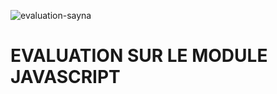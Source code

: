 ![evaluation-sayna](https://user-images.githubusercontent.com/98206200/166867830-64e9c4a6-1771-4c76-b948-6f0858c3e0fb.svg)

# EVALUATION SUR LE MODULE JAVASCRIPT
